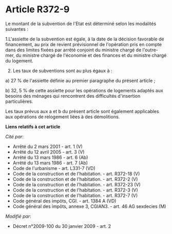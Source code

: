 # Article R372-9

Le montant de la subvention de l'Etat est déterminé selon les modalités suivantes : 

1.L'assiette de la subvention est égale, à la date de la décision favorable de financement, au prix de revient prévisionnel
de l'opération pris en compte dans des limites fixées par arrêté conjoint du ministre chargé de l'outre-mer, du ministre
chargé de l'économie et des finances et du ministre chargé du logement. 

2. Les taux de subventions sont au plus égaux à : 

a) 27 % de l'assiette définie au premier paragraphe du présent article ; 

b) 32, 5 % de cette assiette pour les opérations de logements adaptés aux besoins des ménages qui rencontrent des difficultés
d'insertion particulières. 

Les taux prévus aux a et b du présent article sont également applicables aux opérations de relogement liées à des
démolitions.

**Liens relatifs à cet article**

_Cité par_:

  - Arrêté du 2 mars 2001 - art. 1 (V)
  - Arrêté du 12 avril 2005 - art. 3 (V)
  - Arrêté du 13 mars 1986 - art. 6 (Ab)
  - Arrêté du 13 mars 1986 - art. 7 (Ab)
  - Code de l'urbanisme - art. L331-7 (VD)
  - Code de la construction et de l'habitation. - art. R372-18 (V)
  - Code de la construction et de l'habitation. - art. R372-2 (V)
  - Code de la construction et de l'habitation. - art. R372-23 (V)
  - Code de la construction et de l'habitation. - art. R372-3 (V)
  - Code de la construction et de l'habitation. - art. R372-7 (V)
  - Code général des impôts, CGI. - art. 1384 A (VD)
  - Code général des impôts, annexe 3, CGIAN3. - art. 46 AG sexdecies (M)

_Modifié par_:

  - Décret n°2009-100 du 30 janvier 2009 - art. 2
